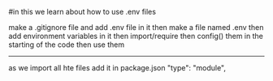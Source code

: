 #in this we learn about how to use .env files

make a .gitignore file and add .env file in it
then
make a file named .env
then
add environment variables in it
then
import/require 
then 
config() them in the starting of the code
then use them


------------------------------------------------

as we import all hte files add it in package.json
"type": "module",